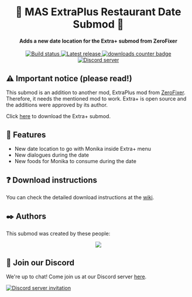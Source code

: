 <h1 align="center">🥞 MAS ExtraPlus Restaurant Date Submod 🥞</h1>
<h4 align="center">Adds a new date location for the Extra+ submod from ZeroFixer</h3>

<p align="center">
 <a href="https://github.com/my-otter-self/MAS_ExtraPlus_Restaurant
/actions/workflows/check.yml">
    <img alt="Build status" src="https://img.shields.io/github/workflow/status/my-otter-self/MAS_ExtraPlus_Restaurant/Run%20checks%20on%20push">
  </a>
  <a href="https://github.com/my-otter-self/MAS_ExtraPlus_Restaurant/releases/latest">
    <img alt="Latest release" src="https://img.shields.io/github/v/release/my-otter-self/MAS_ExtraPlus_Restaurant">
  </a>
    <a href="https://github.com/my-otter-self/MAS_ExtraPlus_Restaurant/releases/latest">
    <img alt="downloads counter badge" src="https://img.shields.io/github/downloads/my-otter-self/MAS_ExtraPlus_Restaurant/total">
  </a>
  <a href="https://mon.icu/discord">
    <img alt="Discord server" src="https://discordapp.com/api/guilds/970747033071804426/widget.png?style=shield">
  </a>
</p>


## ⚠️ Important notice (please read!)

This submod is an addition to another mod, ExtraPlus mod from [ZeroFixer](https://github.com/zer0fixer). Therefore, it needs the mentioned mod to work. Extra+ is open source and the additions were approved by its author. 

Click [here](https://github.com/zer0fixer/MAS-Extraplus) to download the Extra+ submod.


## 🌟 Features

  * New date location to go with Monika inside Extra+ menu
  * New dialogues during the date
  * New foods for Monika to consume during the date


## ❓ Download instructions

You can check the detailed download instructions at the [wiki]().


## ✒️ Authors

This submod was created by these people:

<p align="center">
  <a href="https://github.com/my-otter-self/MAS_ExtraPlus_Restaurant
/graphs/contributors">
    <img src="https://contrib.rocks/image?repo=MAS_ExtraPlus_Restaurant
/mas_hydro&max=6" />
  </a>
</p>


## 💬 Join our Discord

We're up to chat! Come join us at our Discord server [here](https://mon.icu/discord).

[![Discord server invitation](https://discordapp.com/api/guilds/970747033071804426/widget.png?style=banner3)](https://mon.icu/discord)
